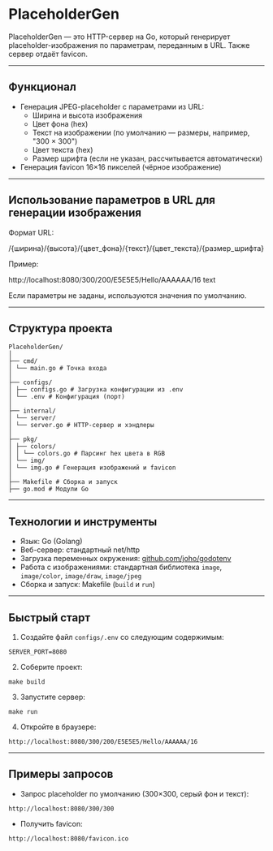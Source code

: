 # PlaceholderGen

PlaceholderGen — это HTTP-сервер на Go, который генерирует placeholder-изображения по параметрам, переданным в URL. Также сервер отдаёт favicon.

---

## Функционал

- Генерация JPEG-placeholder с параметрами из URL:
  - Ширина и высота изображения
  - Цвет фона (hex)
  - Текст на изображении (по умолчанию — размеры, например, "300 × 300")
  - Цвет текста (hex)
  - Размер шрифта (если не указан, рассчитывается автоматически)
- Генерация favicon 16×16 пикселей (чёрное изображение)

---

## Использование параметров в URL для генерации изображения

Формат URL:

/{ширина}/{высота}/{цвет_фона}/{текст}/{цвет_текста}/{размер_шрифта}

Пример:

http://localhost:8080/300/200/E5E5E5/Hello/AAAAAA/16
text

Если параметры не заданы, используются значения по умолчанию.

---

## Структура проекта
```
PlaceholderGen/
│
├── cmd/
│ └── main.go # Точка входа
│
├── configs/
│ ├── configs.go # Загрузка конфигурации из .env
│ └── .env # Конфигурация (порт)
│
├── internal/
│ └── server/
│ └── server.go # HTTP-сервер и хэндлеры
│
├── pkg/
│ ├── colors/
│ │ └── colors.go # Парсинг hex цвета в RGB
│ └── img/
│ └── img.go # Генерация изображений и favicon
│
├── Makefile # Сборка и запуск
├── go.mod # Модули Go
```

---

## Технологии и инструменты

- Язык: Go (Golang)
- Веб-сервер: стандартный net/http
- Загрузка переменных окружения: [github.com/joho/godotenv](https://github.com/joho/godotenv)
- Работа с изображениями: стандартная библиотека `image`, `image/color`, `image/draw`, `image/jpeg`
- Сборка и запуск: Makefile (`build` и `run`)

---

## Быстрый старт

1. Создайте файл `configs/.env` со следующим содержимым:
```
SERVER_PORT=8080
```

2. Соберите проект:
```
make build
```

3. Запустите сервер:
```
make run
```

4. Откройте в браузере:
```
http://localhost:8080/300/200/E5E5E5/Hello/AAAAAA/16
```

---

## Примеры запросов

- Запрос placeholder по умолчанию (300×300, серый фон и текст):
```
http://localhost:8080/300/300
```

- Получить favicon:
```
http://localhost:8080/favicon.ico
```


